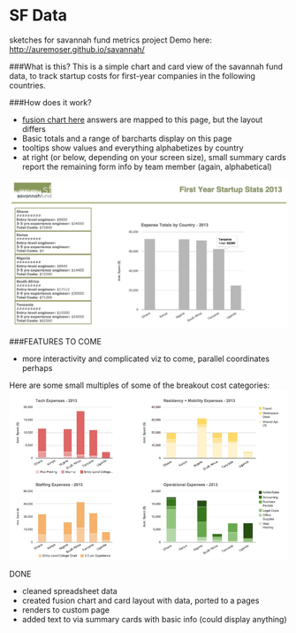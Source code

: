 SF Data 
=======

sketches for savannah fund metrics project
Demo here: <http://auremoser.github.io/savannah/>

###What is this?
This is a simple chart and card view of the savannah fund data, to track startup costs for first-year companies in the following countries. 

###How does it work?
* [fusion chart here](https://www.google.com/fusiontables/DataSource?docid=1mDymICnSNUI_mrSbQhSyLR_XHaW4g6ud2Tn4DijC) answers are mapped to this page, but the layout differs
* Basic totals and a range of barcharts display on this page
* tooltips show values and everything alphabetizes by country
* at right (or below, depending on your screen size), small summary cards report the remaining form info by team member (again, alphabetical)


![Mockup of Boardview](https://raw.githubusercontent.com/auremoser/savannah/master/assets/SF-fullView.png)

###FEATURES TO COME
* more interactivity and complicated viz to come, parallel coordinates perhaps

Here are some small multiples of some of the breakout cost categories:
![Small Multiples](https://raw.githubusercontent.com/auremoser/savannah/master/assets/SF-small_multiples.png)

DONE

* cleaned spreadsheet data
* created fusion chart and card layout with data, ported to a pages
* renders to custom page
* added text to via summary cards with basic info (could display anything)



